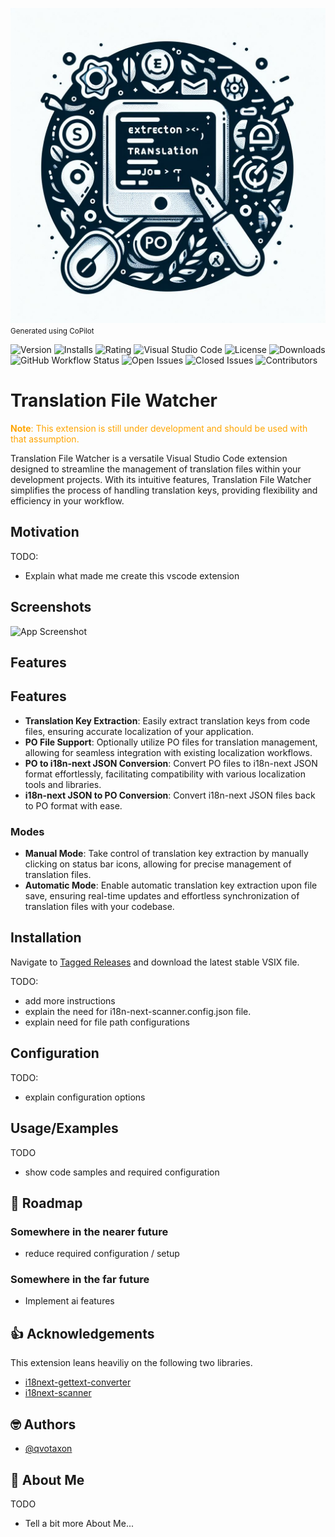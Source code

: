 ![Logo](./logo.jpg)
<small>Generated using CoPilot</small>

![Version](https://vsmarketplacebadge.apphb.com/version-short/qvotaxon.translation-file-watcher.svg)
![Installs](https://vsmarketplacebadge.apphb.com/installs-short/qvotaxon.translation-file-watcher.svg)
![Rating](https://vsmarketplacebadge.apphb.com/rating-short/qvotaxon.translation-file-watcher.svg)
![Visual Studio Code](https://img.shields.io/badge/VS%20Code-^1.61.0-blue.svg)
![License](https://img.shields.io/badge/License-MIT-blue.svg)
![Downloads](https://img.shields.io/visual-studio-marketplace/d/qvotaxon.translation-file-watcher.svg)
![GitHub Workflow Status](https://img.shields.io/github/workflow/status/qvotaxon/translation-file-watcher/<workflow-name>)
![Open Issues](https://img.shields.io/github/issues/qvotaxon/translation-file-watcher)
![Closed Issues](https://img.shields.io/github/issues-closed/qvotaxon/translation-file-watcher)
![Contributors](https://img.shields.io/github/contributors/qvotaxon/translation-file-watcher)

# Translation File Watcher

<span style="color:orange;">**Note**: This extension is still under development and should be used with that assumption.</span>

Translation File Watcher is a versatile Visual Studio Code extension designed to streamline the management of translation files within your development projects. With its intuitive features, Translation File Watcher simplifies the process of handling translation keys, providing flexibility and efficiency in your workflow.

## Motivation

TODO:

- Explain what made me create this vscode extension

## Screenshots

![App Screenshot](https://via.placeholder.com/468x300?text=App+Screenshot+Here)

## Features

## Features

- **Translation Key Extraction**: Easily extract translation keys from code files, ensuring accurate localization of your application.
- **PO File Support**: Optionally utilize PO files for translation management, allowing for seamless integration with existing localization workflows.
- **PO to i18n-next JSON Conversion**: Convert PO files to i18n-next JSON format effortlessly, facilitating compatibility with various localization tools and libraries.
- **i18n-next JSON to PO Conversion**: Convert i18n-next JSON files back to PO format with ease.

### Modes

- **Manual Mode**: Take control of translation key extraction by manually clicking on status bar icons, allowing for precise management of translation files.
- **Automatic Mode**: Enable automatic translation key extraction upon file save, ensuring real-time updates and effortless synchronization of translation files with your codebase.

## Installation

Navigate to [Tagged Releases](https://github.com/qvotaxon/translation-file-watcher/tags) and download the latest stable VSIX file.

TODO:

- add more instructions
- explain the need for i18n-next-scanner.config.json file.
- explain need for file path configurations

## Configuration

TODO:

- explain configuration options

## Usage/Examples

TODO

- show code samples and required configuration

## 🚧 Roadmap

### Somewhere in the nearer future

- reduce required configuration / setup

### Somewhere in the far future

- Implement ai features

## 👍 Acknowledgements

This extension leans heaviliy on the following two libraries.

- [i18next-gettext-converter](https://github.com/i18next/i18next-gettext-converter)
- [i18next-scanner](https://github.com/i18next/i18next-scanner)

## 🤓 Authors

- [@qvotaxon](https://www.github.com/qvotaxon)

## 🚀 About Me

TODO

- Tell a bit more About Me...
